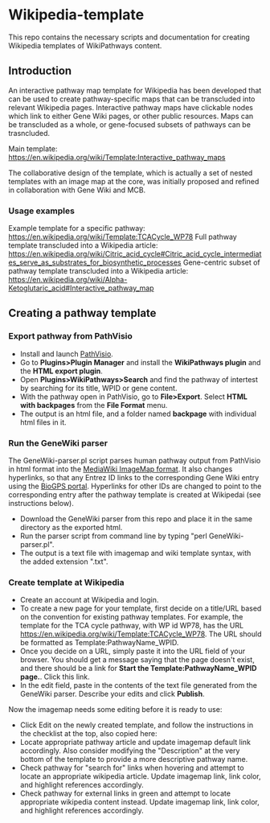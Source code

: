 # Wikipedia-template
This repo contains the necessary scripts and documentation for creating Wikipedia templates of WikiPathways content.

## Introduction
An interactive pathway map template for Wikipedia has been developed that can be used to create pathway-specific maps that can be transcluded into relevant Wikipedia pages. Interactive pathway maps have clickable nodes which link to either Gene Wiki pages, or other public resources. Maps can be transcluded as a whole, or gene-focused subsets of pathways can be trasncluded. 

Main template: https://en.wikipedia.org/wiki/Template:Interactive_pathway_maps

The collaborative design of the template, which is actually a set of nested templates with an image map at the core, was initially proposed and refined in collaboration with Gene Wiki and MCB. 

### Usage examples
Example template for a specific pathway: https://en.wikipedia.org/wiki/Template:TCACycle_WP78
Full pathway template transcluded into a Wikipedia article: 
https://en.wikipedia.org/wiki/Citric_acid_cycle#Citric_acid_cycle_intermediates_serve_as_substrates_for_biosynthetic_processes
Gene-centric subset of pathway template transcluded into a Wikipedia article: https://en.wikipedia.org/wiki/Alpha-Ketoglutaric_acid#Interactive_pathway_map

## Creating a pathway template

### Export pathway from PathVisio
* Install and launch [PathVisio](https://pathvisio.github.io/downloads).
* Go to **Plugins>Plugin Manager** and install the **WikiPathways plugin** and the **HTML export plugin**. 
* Open **Plugins>WikiPathways>Search** and find the pathway of intertest by searching for its title, WPID or gene content.
* With the pathway open in PathVisio, go to **File>Export**. Select **HTML with backpages** from the **File Format** menu. 
* The output is an html file, and a folder named **backpage** with individual html files in it. 

### Run the GeneWiki parser

The GeneWiki-parser.pl script parses human pathway output from PathVisio in html format into the [MediaWiki ImageMap format](http://www.mediawiki.org/wiki/Extension:ImageMap). It also changes hyperlinks, so that any Entrez ID links to the corresponding Gene Wiki entry using the [BioGPS portal](http://plugins.biogps.org/cgi-bin/wp.cgi?id=). Hyperlinks for other IDs are changed to point to the corresponding entry after the pathway template is created at Wikipedai (see instructions below). 

* Download the GeneWiki parser from this repo and place it in the same directory as the exported html.
* Run the parser script from command line by typing "perl GeneWiki-parser.pl".
* The output is a text file with imagemap and wiki template syntax, with the added extension ".txt".

### Create template at Wikipedia

* Create an account at Wikipedia and login. 
* To create a new page for your template, first decide on a title/URL based on the convention for existing pathway templates. For example, the template for the TCA cycle pathway, with WP id WP78, has the URL https://en.wikipedia.org/wiki/Template:TCACycle_WP78. 
The URL should be formatted as Template:PathwayName_WPID.
* Once you decide on a URL, simply paste it into the URL field of your browser. You should get a message saying that the page doesn't exist, and there should be a link for **Start the Template:PathwayName_WPID page.**. Click this link.
* In the edit field, paste in the contents of the text file generated from the GeneWiki parser. Describe your edits and click **Publish**.

Now the imagemap needs some editing before it is ready to use: 
* Click Edit on the newly created template, and follow the instructions in the checklist at the top, also copied here: 
* Locate appropriate pathway article and update imagemap default link accordingly. Also consider modifying the "Description" at the very bottom of the template to provide a more descriptive pathway name.
* Check pathway for "search for" links when hovering and attempt to locate an appropriate wikipedia article. Update imagemap link, link color, and highlight references accordingly. 
* Check pathway for external links in green and attempt to locate appropriate wikipedia content instead. Update imagemap link, link color, and highlight references accordingly.


